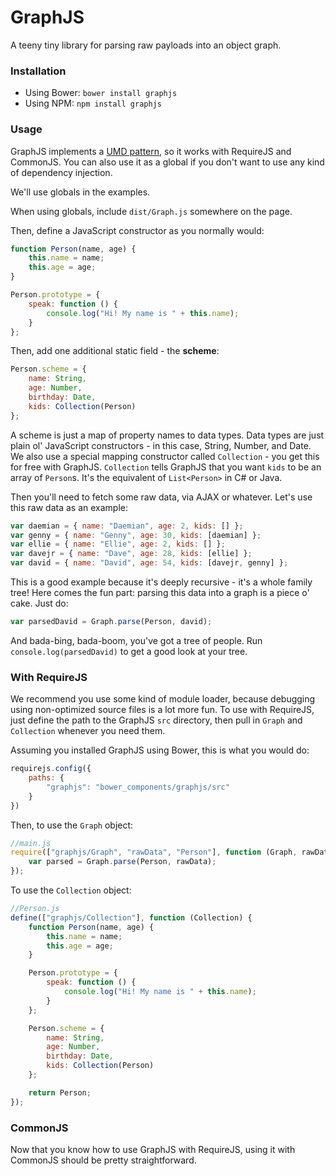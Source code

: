 GraphJS
=======

A teeny tiny library for parsing raw payloads into an object graph.

### Installation

* Using Bower: `bower install graphjs`
* Using NPM: `npm install graphjs`

### Usage

GraphJS implements a [UMD pattern](https://github.com/umdjs/umd), so it works with RequireJS and CommonJS. You can also use it as a global if you don't want to use any kind of dependency injection.

We'll use globals in the examples.

When using globals, include `dist/Graph.js` somewhere on the page.

Then, define a JavaScript constructor as you normally would:

```javascript
function Person(name, age) {
	this.name = name;
	this.age = age;
}

Person.prototype = {
	speak: function () {
		console.log("Hi! My name is " + this.name);
	}
};
```

Then, add one additional static field - the **scheme**:

```javascript
Person.scheme = {
	name: String,
	age: Number,
	birthday: Date,
	kids: Collection(Person)
};
```

A scheme is just a  map of property names to data types. Data types are just plain ol' JavaScript constructors - in this case, String, Number, and Date. We also use a special mapping constructor called `Collection` - you get this for free with GraphJS. `Collection` tells GraphJS that you want `kids` to be an array of `Person`s. It's the equivalent of `List<Person>` in C# or Java.

Then you'll need to fetch some raw data, via AJAX or whatever. Let's use this raw data as an example:

```javascript
var daemian = { name: "Daemian", age: 2, kids: [] };
var genny = { name: "Genny", age: 30, kids: [daemian] };
var ellie = { name: "Ellie", age: 2, kids: [] };
var davejr = { name: "Dave", age: 28, kids: [ellie] };
var david = { name: "David", age: 54, kids: [davejr, genny] };
```

This is a good example because it's deeply recursive - it's a whole family tree! Here comes the fun part: parsing this data into a graph is a piece o' cake. Just do:

```javascript
var parsedDavid = Graph.parse(Person, david);
```

And bada-bing, bada-boom, you've got a tree of people. Run `console.log(parsedDavid)` to get a good look at your tree.

### With RequireJS

We recommend you use some kind of module loader, because debugging using non-optimized source files is a lot more fun. To use with RequireJS, just define the path to the GraphJS `src` directory, then pull in `Graph` and `Collection` whenever you need them.

Assuming you installed GraphJS using Bower, this is what you would do:

```javascript
requirejs.config({
	paths: {
		"graphjs": "bower_components/graphjs/src"
	}
})
```

Then, to use the `Graph` object:

```javascript
//main.js
require(["graphjs/Graph", "rawData", "Person"], function (Graph, rawData, Person) {
	var parsed = Graph.parse(Person, rawData);
});
```

To use the `Collection` object:

```javascript
//Person.js
define(["graphjs/Collection"], function (Collection) {
	function Person(name, age) {
		this.name = name;
		this.age = age;
	}

	Person.prototype = {
		speak: function () {
			console.log("Hi! My name is " + this.name);
		}
	};

	Person.scheme = {
		name: String,
		age: Number,
		birthday: Date,
		kids: Collection(Person)
	};

	return Person;
});
```

### CommonJS

Now that you know how to use GraphJS with RequireJS, using it with CommonJS should be pretty straightforward.





